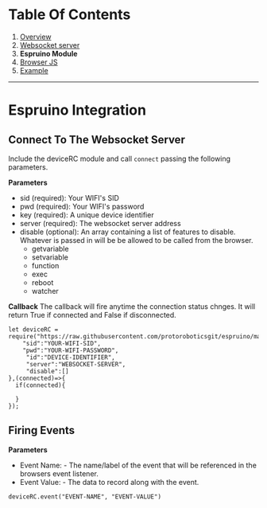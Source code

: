 # Table Of Contents
 1. [Overview](https://github.com/protoroboticsgit/espruino/blob/master/devicerc/readme.md) 
 2. [Websocket server](https://github.com/protoroboticsgit/espruino/blob/master/devicerc/readme_server.md)
 3. **Espruino Module**
 4. [Browser JS](https://github.com/protoroboticsgit/espruino/blob/master/devicerc/readme_browser.md)
 5. [Example](https://github.com/protoroboticsgit/espruino/blob/master/devicerc/readme_example_1.md)
 
 
----------------------------------------------

# Espruino Integration

## Connect To The Websocket Server
Include the deviceRC module and call ```connect``` passing the following parameters.

**Parameters**
 - sid (required): Your WIFI's SID
 - pwd (required): Your WIFI's password
 - key (required): A unique device identifier
 - server (required): The websocket server address
 - disable (optional): An array containing a list of features to disable. Whatever is passed in will be be allowed to be called from the browser.
   - getvariable
   - setvariable
   - function
   - exec
   - reboot
   - watcher

**Callback**
The callback will fire anytime the connection status chnges. It will return True if connected and False if disconnected.

```
let deviceRC = require("https://raw.githubusercontent.com/protoroboticsgit/espruino/master/devicerc/device.min.js").connect({
    "sid":"YOUR-WIFI-SID",
    "pwd":"YOUR-WIFI-PASSWORD",
     "id":"DEVICE-IDENTIFIER",
     "server":"WEBSOCKET-SERVER",
     "disable":[]
},(connected)=>{
  if(connected){
    
  }
});
```

## Firing Events

**Parameters**
 - Event Name: - The name/label of the event that will be referenced in the browsers event listener.
 - Event Value: - The data to record along with the event.

```
deviceRC.event("EVENT-NAME", "EVENT-VALUE")
```
